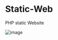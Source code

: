# Static-Web
PHP static Website

![image](https://github.com/user-attachments/assets/38af5de7-9778-40d1-8506-81cb7cca3273)

